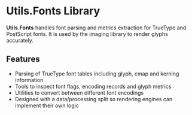 # Utils.Fonts Library

**Utils.Fonts** handles font parsing and metrics extraction for TrueType and PostScript fonts.
It is used by the imaging library to render glyphs accurately.

## Features

- Parsing of TrueType font tables including glyph, cmap and kerning information
- Tools to inspect font flags, encoding records and glyph metrics
- Utilities to convert between different font encodings
- Designed with a data/processing split so rendering engines can implement their own logic
